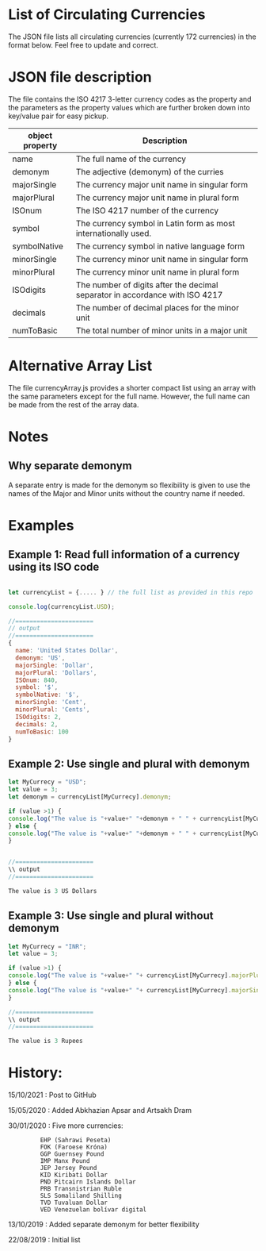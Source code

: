 # List of Circulating Currencies

The JSON file lists all circulating currencies (currently 172 currencies) in the format below. Feel free to update and correct.

# JSON file description

The file contains the ISO 4217 3-letter currency codes as the property and the parameters as the property values which are further broken down into key/value pair for easy pickup.

| object property  |  Description |  
|---|---|
|name          | The full name of the currency|
|demonym       | The adjective (demonym) of the curries|
|majorSingle   | The currency major unit name in singular form|
|majorPlural   | The currency major unit name in plural form|
|ISOnum        | The ISO 4217 number of the currency|
|symbol        | The currency symbol in Latin form as most internationally used.|
|symbolNative  | The currency symbol in native language form|
|minorSingle   | The currency minor unit name in singular form|
|minorPlural   | The currency minor unit name in plural form|
|ISOdigits     | The number of digits after the decimal separator in accordance with ISO 4217|
|decimals      | The number of decimal places for the minor unit|
|numToBasic    | The total number of minor units in a major unit|


# Alternative Array List

The file currencyArray.js provides a shorter compact list using an array with the same parameters except for the full name. However, the full name can be made from the rest of the array data.

# Notes

## Why separate demonym
A separate entry is made for the demonym so flexibility is given to use the names of the Major and Minor units without the country name if needed.

# Examples

## Example 1: Read full information of a currency using its ISO code

```javascript

let currencyList = {..... } // the full list as provided in this repo

console.log(currencyList.USD);

//======================
// output
//======================
{
  name: 'United States Dollar',
  demonym: 'US',
  majorSingle: 'Dollar',
  majorPlural: 'Dollars',
  ISOnum: 840,
  symbol: '$',
  symbolNative: '$',
  minorSingle: 'Cent',
  minorPlural: 'Cents',
  ISOdigits: 2,
  decimals: 2,
  numToBasic: 100
}

```


## Example 2: Use single and plural with demonym


```javascript
let MyCurrecy = "USD";
let value = 3;
let demonym = currencyList[MyCurrecy].demonym;

if (value >1) {
console.log("The value is "+value+" "+demonym + " " + currencyList[MyCurrecy].majorPlural);
} else {
console.log("The value is "+value+" "+demonym + " " + currencyList[MyCurrecy].majorSingle);
}


//======================
\\ output
//======================

The value is 3 US Dollars
```


## Example 3: Use single and plural without demonym


```javascript
let MyCurrecy = "INR";
let value = 3;

if (value >1) {
console.log("The value is "+value+" "+ currencyList[MyCurrecy].majorPlural);
} else {
console.log("The value is "+value+" "+ currencyList[MyCurrecy].majorSingle);
}

//======================
\\ output
//======================

The value is 3 Rupees
```


# History:

15/10/2021 : Post to GitHub

15/05/2020 : Added Abkhazian Apsar and Artsakh Dram

30/01/2020 :  Five more currencies:

             EHP (Sahrawi Peseta)
             FOK (Faroese Króna)
             GGP Guernsey Pound
             IMP Manx Pound
             JEP Jersey Pound
             KID Kiribati Dollar
             PND Pitcairn Islands Dollar
             PRB Transnistrian Ruble
             SLS Somaliland Shilling
             TVD Tuvaluan Dollar
             VED Venezuelan bolívar digital

13/10/2019 : Added separate demonym for better flexibility

22/08/2019 : Initial list
